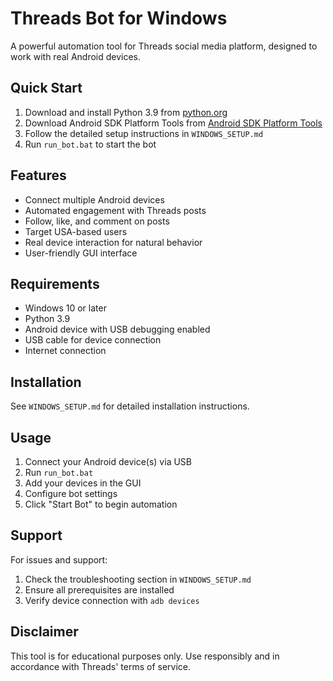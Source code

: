 # Threads Bot for Windows

A powerful automation tool for Threads social media platform, designed to work with real Android devices.

## Quick Start

1. Download and install Python 3.9 from [python.org](https://www.python.org/downloads/release/python-3913/)
2. Download Android SDK Platform Tools from [Android SDK Platform Tools](https://developer.android.com/tools/releases/platform-tools)
3. Follow the detailed setup instructions in `WINDOWS_SETUP.md`
4. Run `run_bot.bat` to start the bot

## Features

- Connect multiple Android devices
- Automated engagement with Threads posts
- Follow, like, and comment on posts
- Target USA-based users
- Real device interaction for natural behavior
- User-friendly GUI interface

## Requirements

- Windows 10 or later
- Python 3.9
- Android device with USB debugging enabled
- USB cable for device connection
- Internet connection

## Installation

See `WINDOWS_SETUP.md` for detailed installation instructions.

## Usage

1. Connect your Android device(s) via USB
2. Run `run_bot.bat`
3. Add your devices in the GUI
4. Configure bot settings
5. Click "Start Bot" to begin automation

## Support

For issues and support:
1. Check the troubleshooting section in `WINDOWS_SETUP.md`
2. Ensure all prerequisites are installed
3. Verify device connection with `adb devices`

## Disclaimer

This tool is for educational purposes only. Use responsibly and in accordance with Threads' terms of service.
